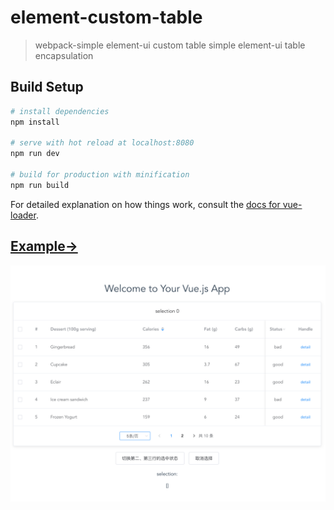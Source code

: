# element-custom-table

> webpack-simple element-ui custom table
> simple element-ui table encapsulation

## Build Setup

``` bash
# install dependencies
npm install

# serve with hot reload at localhost:8080
npm run dev

# build for production with minification
npm run build
```

For detailed explanation on how things work, consult the [docs for vue-loader](http://vuejs.github.io/vue-loader).

## [Example&rarr;](https://csjiabin.github.io/example-vue/element-custom-table/)
![这是一张图](screenshot.png)
